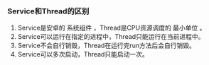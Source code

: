 ###  Service和Thread的区别

1. Service是安卓的 系统组件 ，Thread是CPU资源调度的 最小单位 。
2. Service可以运行在指定的进程中，Thread只能运行在当前进程中。
3. Service不会自行销毁，Thread在运行完run方法后会自行销毁。
4. Service可以多次启动，Thread只能启动一次。
